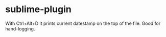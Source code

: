 sublime-plugin
==============
With Ctrl+Alt+D it prints current datestamp on the top of the file.
Good for hand-logging.